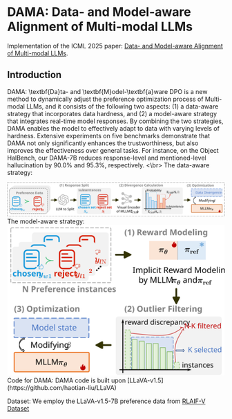 # DAMA: Data- and Model-aware Alignment of Multi-modal LLMs
Implementation of the ICML 2025 paper: [Data- and Model-aware Alignment of Multi-modal LLMs](https://arxiv.org/abs/2502.01943).

## Introduction
DAMA: \textbf{Da}ta- and \textbf{M}odel-\textbf{a}ware DPO is a new method to dynamically adjust the preference optimization process of Multi-modal LLMs, and it consists of the following two aspects: (1) a data-aware strategy that incorporates data hardness, and (2) a model-aware strategy that integrates real-time model responses. By combining the two strategies, DAMA enables the model to effectively adapt to data with varying levels of hardness.
Extensive experiments on five benchmarks demonstrate that DAMA not only significantly enhances the trustworthiness, but also improves the effectiveness over general tasks. For instance, on the Object HalBench, our DAMA-7B reduces response-level and mentioned-level hallucination by 90.0\% and 95.3\%, respectively.
<\br>
The data-aware strategy:
<div align=center>
  <img src="https://github.com/injadlu/DAMA/blob/main/Figure-1.svg">
</div>
The model-aware strategy:
<div align=center>
  <img src="https://github.com/injadlu/DAMA/blob/main/Figure-2.svg">
</div>
Code for DAMA: DAMA code is built upon [LLaVA-v1.5](https://github.com/haotian-liu/LLaVA) <br>

Dataset: We employ the LLaVA-v1.5-7B preference data from [RLAIF-V Dataset](https://huggingface.co/datasets/openbmb/RLAIF-V-Dataset)
